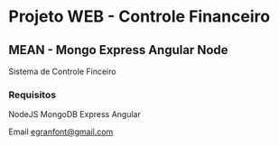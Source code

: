 
# Projeto WEB - Controle Financeiro
## MEAN - Mongo Express Angular Node

Sistema de Controle Finceiro



### Requisitos 
NodeJS
MongoDB
Express
Angular

Email [egranfont@gmail.com](egranfont@gmail.com)
